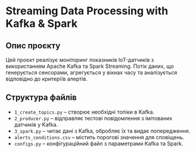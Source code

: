 # **Streaming Data Processing with Kafka & Spark**

## **Опис проєкту**
Цей проєкт реалізує моніторинг показників IoT-датчиків з використанням Apache Kafka та Spark Streaming. Потік даних, що генерується сенсорами, агрегується у вікнах часу та аналізується відповідно до критеріїв алертів. 

## **Структура файлів**
- `1_create_topics.py` – створює необхідні топіки в Kafka.
- `2_producer.py` – відправляє тестові повідомлення з імітованих датчиків у Kafka.
- `3_spark.py` – читає дані з Kafka, обробляє їх та видає попередження.
- `alerts_conditions.csv` – містить порогові значення для сповіщень.
- `configs.py` – конфігураційний файл з параметрами Kafka та Spark.

